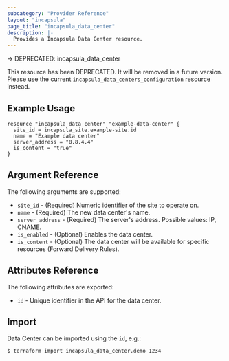 ```yaml
---
subcategory: "Provider Reference"
layout: "incapsula"
page_title: "incapsula_data_center"
description: |-
  Provides a Incapsula Data Center resource.
---
```


-> DEPRECATED: incapsula_data_center

This resource has been DEPRECATED. It will be removed in a future version. 
Please use the current `incapsula_data_centers_configuration` resource instead.

## Example Usage

```hcl
resource "incapsula_data_center" "example-data-center" {
  site_id = incapsula_site.example-site.id
  name = "Example data center"
  server_address = "8.8.4.4"
  is_content = "true"
}
```

## Argument Reference

The following arguments are supported:

* `site_id` - (Required) Numeric identifier of the site to operate on.
* `name` - (Required) The new data center's name.
* `server_address` - (Required) The server's address. Possible values: IP, CNAME.
* `is_enabled` - (Optional) Enables the data center.
* `is_content` - (Optional) The data center will be available for specific resources (Forward Delivery Rules).

## Attributes Reference

The following attributes are exported:

* `id` - Unique identifier in the API for the data center.

## Import

Data Center can be imported using the `id`, e.g.:

```
$ terraform import incapsula_data_center.demo 1234
```